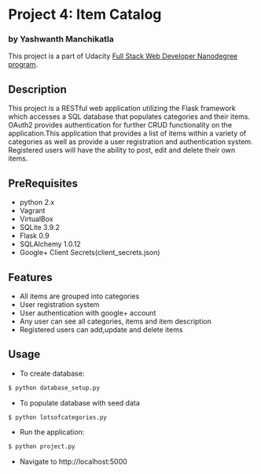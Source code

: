 # Project 4: Item Catalog
### by Yashwanth Manchikatla
This project is a part of Udacity [Full Stack Web Developer Nanodegree program](https://www.udacity.com/course/full-stack-web-developer-nanodegree--nd004).
## Description
This project is a RESTful web application utilizing the Flask framework which accesses a SQL database that populates categories and their items. OAuth2 provides authentication for further CRUD functionality on the application.This application that provides a list of items within a variety of categories as well as provide a user registration and authentication system. Registered users will have the ability to post, edit and delete their own items.

## PreRequisites
 - python 2.x
 - Vagrant
 - VirtualBox
 - SQLite 3.9.2
 - Flask 0.9
 - SQLAlchemy 1.0.12
 - Google+ Client Secrets(client_secrets.json)

## Features
 - All items are grouped into categories
 - User registration system
 - User authentication with google+ account
 - Any user can see all categories, items and item description
 - Registered users can add,update and delete items
## Usage
 - To create database:
```sh
$ python database_setup.py
```
 - To populate database with seed data
```sh
$ python lotsofcategories.py
```
 - Run the application:
```sh
$ python project.py
```
 - Navigate to http://localhost:5000